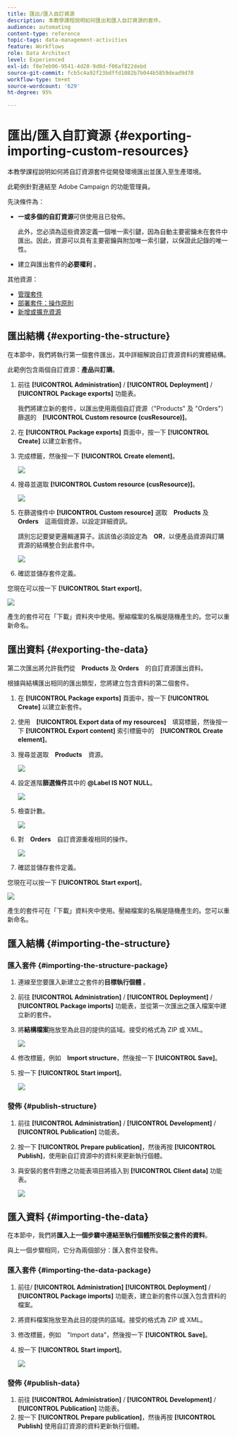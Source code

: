 ```yaml
---
title: 匯出/匯入自訂資源
description: 本教學課程說明如何匯出和匯入自訂資源的套件。
audience: automating
content-type: reference
topic-tags: data-management-activities
feature: Workflows
role: Data Architect
level: Experienced
exl-id: f8e7eb96-9541-4d28-9d8d-f06af822debd
source-git-commit: fcb5c4a92f23bdffd1082b7b044b5859dead9d70
workflow-type: tm+mt
source-wordcount: '629'
ht-degree: 95%

---
```


# 匯出/匯入自訂資源 {#exporting-importing-custom-resources}

本教學課程說明如何將自訂資源套件從開發環境匯出並匯入至生產環境。

此範例針對連結至 Adobe Campaign 的功能管理員。

先決條件為：

* **一或多個的自訂資源**&#x200B;可供使用且已發佈。

  此外，您必須為這些資源定義一個唯一索引鍵，因為自動主要密鑰未在套件中匯出。因此，資源可以具有主要密鑰與附加唯一索引鍵，以保證此記錄的唯一性。
* 建立與匯出套件的&#x200B;**必要權利** 。

其他資源：

* [管理套件](../../automating/using/managing-packages.md)
* [部署套件：操作原則](../../developing/using/data-model-concepts.md)
* [新增或擴充資源](../../developing/using/key-steps-to-add-a-resource.md)

## 匯出結構 {#exporting-the-structure}

在本節中，我們將執行第一個套件匯出，其中詳細解說自訂資源資料的實體結構。

此範例包含兩個自訂資源：**產品**&#x200B;與&#x200B;**訂購**。

1. 前往 **[!UICONTROL Administration]** / **[!UICONTROL Deployment]** / **[!UICONTROL Package exports]** 功能表。

   我們將建立新的套件，以匯出使用兩個自訂資源（&quot;Products&quot; 及 &quot;Orders&quot;）篩選的　**[!UICONTROL Custom resource (cusResource)]**。

1. 在 **[!UICONTROL Package exports]** 頁面中，按一下 **[!UICONTROL Create]** 以建立新套件。
1. 完成標籤，然後按一下 **[!UICONTROL Create element]**。

   ![](assets/cusresources_export1.png)

1. 搜尋並選取 **[!UICONTROL Custom resource (cusResource)]**。

   ![](assets/cusresources_export2.png)

1. 在篩選條件中 **[!UICONTROL Custom resource]** 選取　**Products** 及 **Orders**　這兩個資源，以設定詳細資訊。

   請別忘記要變更邏輯運算子。該該值必須設定為　**OR**，以便產品資源與訂購資源的結構整合到此套件中。

   ![](assets/cusresources_export3.png)

1. 確認並儲存套件定義。

您現在可以按一下 **[!UICONTROL Start export]**。

![](assets/cusresources_export4.png)

產生的套件可在「下載」資料夾中使用。壓縮檔案的名稱是隨機產生的。您可以重新命名。

## 匯出資料 {#exporting-the-data}

第二次匯出將允許我們從　**Products** 及 **Orders**　的自訂資源匯出資料。

根據與結構匯出相同的匯出類型，您將建立包含資料的第二個套件。

1. 在 **[!UICONTROL Package exports]** 頁面中，按一下 **[!UICONTROL Create]** 以建立新套件。
1. 使用　**[!UICONTROL Export data of my resources]**　填寫標籤，然後按一下 **[!UICONTROL Export content]** 索引標籤中的　**[!UICONTROL Create element]**。
1. 搜尋並選取　**Products**　資源。

   ![](assets/cusresources_exportdata1.png)

1. 設定進階&#x200B;**篩選條件**&#x200B;其中的 **@Label IS NOT NULL**。

   ![](assets/cusresources_exportdata2.png)

1. 檢查計數。

   ![](assets/cusresources_exportdata3.png)

1. 對　**Orders**　自訂資源重複相同的操作。

   ![](assets/cusresources_exportdata4.png)

1. 確認並儲存套件定義。

您現在可以按一下 **[!UICONTROL Start export]**。

![](assets/cusresources_exportdata5.png)

產生的套件可在「下載」資料夾中使用。壓縮檔案的名稱是隨機產生的。您可以重新命名。

## 匯入結構 {#importing-the-structure}

### 匯入套件 {#importing-the-structure-package}

1. 連線至您要匯入新建立之套件的&#x200B;**目標執行個體** 。
1. 前往 **[!UICONTROL Administration]** / **[!UICONTROL Deployment]** / **[!UICONTROL Package imports]** 功能表，並從第一次匯出之匯入檔案中建立新的套件。
1. 將&#x200B;**結構檔案**&#x200B;拖放至為此目的提供的區域。接受的格式為 ZIP 或 XML。

   ![](assets/cusresources_import2.png)

1. 修改標籤，例如　**Import structure**，然後按一下 **[!UICONTROL Save]**。
1. 按一下 **[!UICONTROL Start import]**。

   ![](assets/cusresources_import3.png)

### 發佈 {#publish-structure}

1. 前往 **[!UICONTROL Administration]** / **[!UICONTROL Development]** / **[!UICONTROL Publication]** 功能表。
1. 按一下 **[!UICONTROL Prepare publication]**，然後再按 **[!UICONTROL Publish]**，使用新自訂資源中的資料來更新執行個體。
1. 與安裝的套件對應之功能表項目將插入到 **[!UICONTROL Client data]** 功能表。

   ![](assets/cusresources_import1.png)

## 匯入資料 {#importing-the-data}

在本節中，我們將&#x200B;**匯入上一個步驟中連結至執行個體所安裝之套件的資料**。

與上一個步驟相同，它分為兩個部分：匯入套件並發佈。

### 匯入套件 {#importing-the-data-package}

1. 前往/ **[!UICONTROL Administration]** **[!UICONTROL Deployment]** / **[!UICONTROL Package imports]** 功能表，建立新的套件以匯入包含資料的檔案。
1. 將資料檔案拖放至為此目的提供的區域。接受的格式為 ZIP 或 XML。
1. 修改標籤，例如　&quot;Import data&quot;，然後按一下 **[!UICONTROL Save]**。
1. 按一下 **[!UICONTROL Start import]**。

   ![](assets/cusresources_importdata.png)

### 發佈 {#publish-data}

1. 前往 **[!UICONTROL Administration]** / **[!UICONTROL Development]** / **[!UICONTROL Publication]** 功能表。
1. 按一下 **[!UICONTROL Prepare publication]**，然後再按 **[!UICONTROL Publish]** 使用自訂資源的資料更新執行個體。
